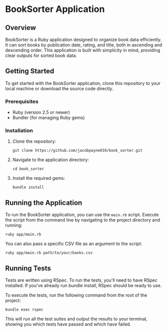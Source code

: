 # BookSorter Application

## Overview

BookSorter is a Ruby application designed to organize book data efficiently. It can sort books by publication date, rating, and title, both in ascending and descending order. This application is built with simplicity in mind, providing clear outputs for sorted book data.

## Getting Started

To get started with the BookSorter application, clone this repository to your local machine or download the source code directly.

### Prerequisites

- Ruby (version 2.5 or newer)
- Bundler (for managing Ruby gems)

### Installation

1. Clone the repository:
   ```
   git clone https://github.com/jacobpayne659/book_sorter.git
   ```

2. Navigate to the application directory:
   ```
   cd book_sorter
   ```

3. Install the required gems:
   ```
   bundle install
   ```

## Running the Application

To run the BookSorter application, you can use the `main.rb` script. Execute the script from the command line by navigating to the project directory and running:

```
ruby app/main.rb
```

You can also pass a specific CSV file as an argument to the script:
```
ruby app/main.rb path/to/your/books.csv
```

## Running Tests
Tests are written using RSpec. To run the tests, you'll need to have RSpec installed. If you've already run bundle install, RSpec should be ready to use.

To execute the tests, run the following command from the root of the project:

```
bundle exec rspec
```
This will run all the test suites and output the results to your terminal, showing you which tests have passed and which have failed.

